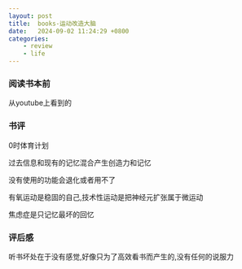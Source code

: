 ```yaml
---
layout: post
title:  books-运动改造大脑
date:   2024-09-02 11:24:29 +0800
categories: 
    - review 
    - life
---
```


### 阅读书本前

从youtube上看到的

### 书评

0时体育计划

过去信息和现有的记忆混合产生创造力和记忆

没有使用的功能会退化或者用不了

有氧运动是稳固的自己,技术性运动是把神经元扩张属于微运动

焦虑症是只记忆最坏的回忆

### 评后感

听书坏处在于没有感觉,好像只为了高效看书而产生的,没有任何的说服力